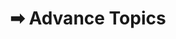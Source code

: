 ---
title: ➡ Advance Topics
excerpt: ''
deprecated: false
hidden: false
metadata:
  title: ''
  description: ''
  robots: index
next:
  description: ''
---
